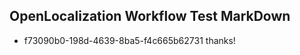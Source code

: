 ## OpenLocalization Workflow Test MarkDown
* f73090b0-198d-4639-8ba5-f4c665b62731 thanks!

<!--HONumber=Jul16_HO3-->


